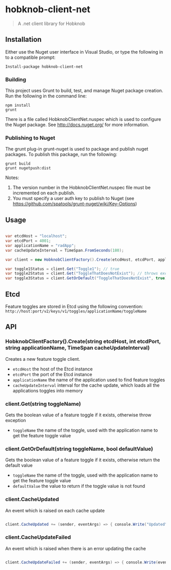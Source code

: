 # hobknob-client-net

> A .net client library for Hobknob

## Installation

Either use the Nuget user interface in Visual Studio, or type the following in to a compatible prompt:
```
Install-package hobknob-client-net
```

### Building

This project uses Grunt to build, test, and manage Nuget package creation. Run the following in the command line:

```
npm install
grunt
```

There is a file called HobknobClientNet.nuspec which is used to configure the Nuget package. See http://docs.nuget.org/ for more information.

### Publishing to Nuget

The grunt plug-in grunt-nuget is used to package and publish nuget packages. To publish this package, run the following:

```
grunt build
grunt nugetpush:dist
```

Notes:
1. The version number in the HobknobClientNet.nuspec file must be incremented on each publish.
2. You must specify a user auth key to publish to Nuget (see https://github.com/spatools/grunt-nuget/wiki/Key-Options)


## Usage

```c#

var etcdHost = "localhost";
var etcdPort = 4001;
var applicationName = "radApp";
var cacheUpdateInterval = TimeSpan.FromSeconds(180);

var client = new HobknobClientFactory().Create(etcdHost, etcdPort, applicationName, cacheUpdateInterval);

var toggle1Status = client.Get("Toggle1"); // true
var toggle2Status = client.Get("ToggleThatDoesNotExist"); // throws exception
var toggle3Status = client.GetOrDefault("ToggleThatDoesNotExist", true); // true

```

## Etcd

Feature toggles are stored in Etcd using the following convention:
`http://host:port/v2/keys/v1/toggles/applicationName/toggleName`

## API

### HobknobClientFactory().Create(string etcdHost, int etcdPort, string applicationName, TimeSpan cacheUpdateInterval)

Creates a new feature toggle client.

- `etcdHost` the host of the Etcd instance
- `etcdPort` the port of the Etcd instance
- `applicationName` the name of the application used to find feature toggles
- `cacheUpdateInterval` interval for the cache update, which loads all the applications toggles into memory

### client.Get(string toggleName)

Gets the boolean value of a feature toggle if it exists, otherwise throw exception

- `toggleName` the name of the toggle, used with the application name to get the feature toggle value


### client.GetOrDefault(string toggleName, bool defaultValue)

Gets the boolean value of a feature toggle if it exists, otherwise return the default value

- `toggleName` the name of the toggle, used with the application name to get the feature toggle value
- `defaultValue` the value to return if the toggle value is not found


### client.CacheUpdated

An event which is raised on each cache update

```c#

client.CacheUpdated += (sender, eventArgs) => { console.Write("Updated"); }

```


### client.CacheUpdateFailed

An event which is raised when there is an error updating the cache

```c#

client.CacheUpdateFailed += (sender, eventArgs) => { console.Write(eventArgs.Exception.ToString()); }

```